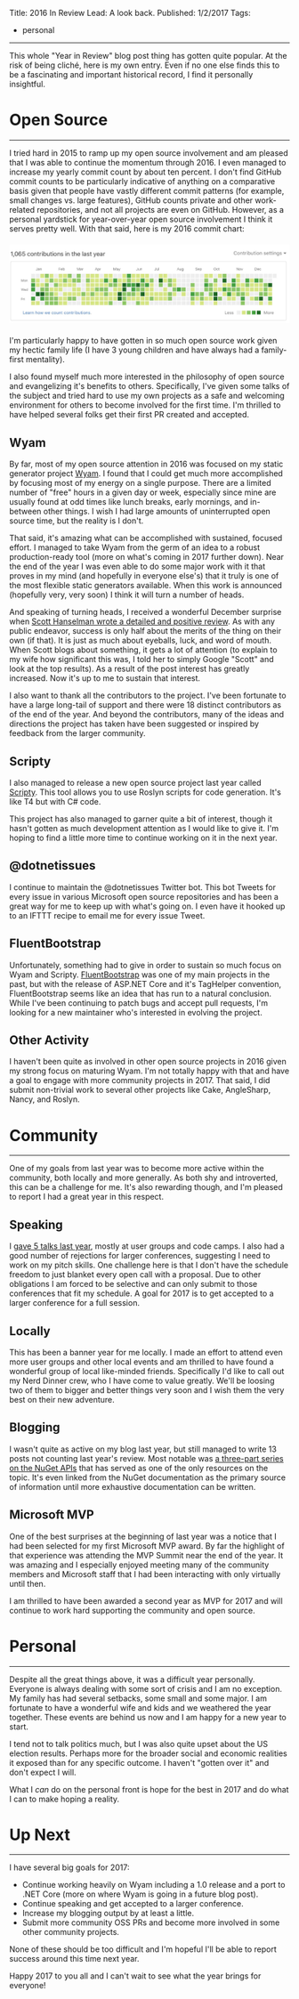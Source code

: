 Title: 2016 In Review
Lead: A look back.
Published: 1/2/2017
Tags:
  - personal
---
This whole "Year in Review" blog post thing has gotten quite popular. At the risk of being cliché, here is my own entry. Even if no one else finds this to be a fascinating and important historical record, I find it personally insightful. 

# Open Source
---

I tried hard in 2015 to ramp up my open source involvement and am pleased that I was able to continue the momentum through 2016. I even managed to increase my yearly commit count by about ten percent. I don't find GitHub commit counts to be particularly indicative of anything on a comparative basis given that people have vastly different commit patterns (for example, small changes vs. large features), GitHub counts private and other work-related repositories, and not all projects are even on GitHub. However, as a personal yardstick for year-over-year open source involvement I think it serves pretty well. With that said, here is my 2016 commit chart:

<img src="/posts/images/github-2016.png" class="img-fluid" style="margin-top: 6px; margin-bottom: 6px;">

I'm particularly happy to have gotten in so much open source work given my hectic family life (I have 3 young children and have always had a family-first mentality).

I also found myself much more interested in the philosophy of open source and evangelizing it's benefits to others. Specifically, I've given some talks of the subject and tried hard to use my own projects as a safe and welcoming environment for others to become involved for the first time. I'm thrilled to have helped several folks get their first PR created and accepted.

## Wyam

By far, most of my open source attention in 2016 was focused on my static generator project [Wyam](https://wyam.io). I found that I could get much more accomplished by focusing most of my energy on a single purpose. There are a limited number of "free" hours in a given day or week, especially since mine are usually found at odd times like lunch breaks, early mornings, and in-between other things. I wish I had large amounts of uninterrupted open source time, but the reality is I don't.

That said, it's amazing what can be accomplished with sustained, focused effort. I managed to take Wyam from the germ of an idea to a robust production-ready tool (more on what's coming in 2017 further down). Near the end of the year I was even able to do some major work with it that proves in my mind (and hopefully in everyone else's) that it truly is one of the most flexible static generators available. When this work is announced (hopefully very, very soon) I think it will turn a number of heads.

And speaking of turning heads, I received a wonderful December surprise when [Scott Hanselman wrote a detailed and positive review](http://www.hanselman.com/blog/ExploringWyamANETStaticSiteContentGenerator.aspx). As with any public endeavor, success is only half about the merits of the thing on their own (if that). It is just as much about eyeballs, luck, and word of mouth. When Scott blogs about something, it gets a lot of attention (to explain to my wife how significant this was, I told her to simply Google "Scott" and look at the top results). As a result of the post interest has greatly increased. Now it's up to me to sustain that interest.

I also want to thank all the contributors to the project. I've been fortunate to have a large long-tail of support and there were 18 distinct contributors as of the end of the year. And beyond the contributors, many of the ideas and directions the project has taken have been suggested or inspired by feedback from the larger community.

## Scripty

I also managed to release a new open source project last year called [Scripty](https://github.com/daveaglick/Scripty). This tool allows you to use Roslyn scripts for code generation. It's like T4 but with C# code.

This project has also managed to garner quite a bit of interest, though it hasn't gotten as much development attention as I would like to give it. I'm hoping to find a little more time to continue working on it in the next year.

## @dotnetissues

I continue to maintain the @dotnetissues Twitter bot. This bot Tweets for every issue in various Microsoft open source repositories and has been a great way for me to keep up with what's going on. I even have it hooked up to an IFTTT recipe to email me for every issue Tweet.

## FluentBootstrap

Unfortunately, something had to give in order to sustain so much focus on Wyam and Scripty. [FluentBootstrap](http://fluentbootstrap.com) was one of my main projects in the past, but with the release of ASP.NET Core and it's TagHelper convention, FluentBootstrap seems like an idea that has run to a natural conclusion. While I've been continuing to patch bugs and accept pull requests, I'm looking for a new maintainer who's interested in evolving the project.

## Other Activity

I haven't been quite as involved in other open source projects in 2016 given my strong focus on maturing Wyam. I'm not totally happy with that and have a goal to engage with more community projects in 2017. That said, I did submit non-trivial work to several other projects like Cake, AngleSharp, Nancy, and Roslyn.

# Community
---

One of my goals from last year was to become more active within the community, both locally and more generally. As both shy and introverted, this can be a challenge for me. It's also rewarding though, and I'm pleased to report I had a great year in this respect.

## Speaking

I [gave 5 talks last year](https://daveaglick.com/speaking), mostly at user groups and code camps. I also had a good number of rejections for larger conferences, suggesting I need to work on my pitch skills. One challenge here is that I don't have the schedule freedom to just blanket every open call with a proposal. Due to other obligations I am forced to be selective and can only submit to those conferences that fit my schedule. A goal for 2017 is to get accepted to a larger conference for a full session.

## Locally

This has been a banner year for me locally. I made an effort to attend even more user groups and other local events and am thrilled to have found a wonderful group of local like-minded friends. Specifically I'd like to call out my Nerd Dinner crew, who I have come to value greatly. We'll be loosing two of them to bigger and better things very soon and I wish them the very best on their new adventure.

## Blogging

I wasn't quite as active on my blog last year, but still managed to write 13 posts not counting last year's review. Most notable was [a three-part series on the NuGet APIs](https://daveaglick.com/posts/exploring-the-nuget-v3-libraries-part-1) that has served as one of the only resources on the topic. It's even linked from the NuGet documentation as the primary source of information until more exhaustive documentation can be written.

## Microsoft MVP

One of the best surprises at the beginning of last year was a notice that I had been selected for my first Microsoft MVP award. By far the highlight of that experience was attending the MVP Summit near the end of the year. It was amazing and I especially enjoyed meeting many of the community members and Microsoft staff that I had been interacting with only virtually until then.

I am thrilled to have been awarded a second year as MVP for 2017 and will continue to work hard supporting the community and open source.

# Personal
---

Despite all the great things above, it was a difficult year personally. Everyone is always dealing with some sort of crisis and I am no exception. My family has had several setbacks, some small and some major. I am fortunate to have a wonderful wife and kids and we weathered the year together. These events are behind us now and I am happy for a new year to start.

I tend not to talk politics much, but I was also quite upset about the US election results. Perhaps more for the broader social and economic realities it exposed than for any specific outcome. I haven't "gotten over it" and don't expect I will.

What I *can* do on the personal front is hope for the best in 2017 and do what I can to make hoping a reality.

# Up Next
---

I have several big goals for 2017:
- Continue working heavily on Wyam including a 1.0 release and a port to .NET Core (more on where Wyam is going in a future blog post).
- Continue speaking and get accepted to a larger conference.
- Increase my blogging output by at least a little.
- Submit more community OSS PRs and become more involved in some other community projects.

None of these should be too difficult and I'm hopeful I'll be able to report success around this time next year.

Happy 2017 to you all and I can't wait to see what the year brings for everyone!


